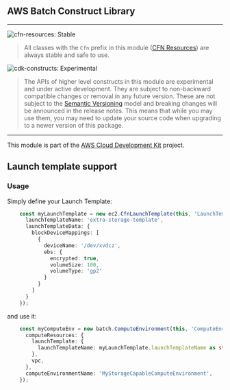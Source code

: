 ## AWS Batch Construct Library
<!--BEGIN STABILITY BANNER-->
---

![cfn-resources: Stable](https://img.shields.io/badge/cfn--resources-stable-success.svg?style=for-the-badge)

> All classes with the `Cfn` prefix in this module ([CFN Resources](https://docs.aws.amazon.com/cdk/latest/guide/constructs.html#constructs_lib)) are always stable and safe to use.

![cdk-constructs: Experimental](https://img.shields.io/badge/cdk--constructs-experimental-important.svg?style=for-the-badge)

> The APIs of higher level constructs in this module are experimental and under active development. They are subject to non-backward compatible changes or removal in any future version. These are not subject to the [Semantic Versioning](https://semver.org/) model and breaking changes will be announced in the release notes. This means that while you may use them, you may need to update your source code when upgrading to a newer version of this package.

---
<!--END STABILITY BANNER-->

This module is part of the [AWS Cloud Development Kit](https://github.com/aws/aws-cdk) project.

## Launch template support

### Usage
Simply define your Launch Template:
```typescript
    const myLaunchTemplate = new ec2.CfnLaunchTemplate(this, 'LaunchTemplate', {
      launchTemplateName: 'extra-storage-template',
      launchTemplateData: {
        blockDeviceMappings: [
          {
            deviceName: '/dev/xvdcz',
            ebs: {
              encrypted: true,
              volumeSize: 100,
              volumeType: 'gp2'
            }
          }
        ]
      }
    });
```
and use it:

```typescript
    const myComputeEnv = new batch.ComputeEnvironment(this, 'ComputeEnv', {
      computeResources: {
        launchTemplate: {
          launchTemplateName: myLaunchTemplate.launchTemplateName as string, //or simply use an existing template name
        },
        vpc,
      },
      computeEnvironmentName: 'MyStorageCapableComputeEnvironment',
    });
```
